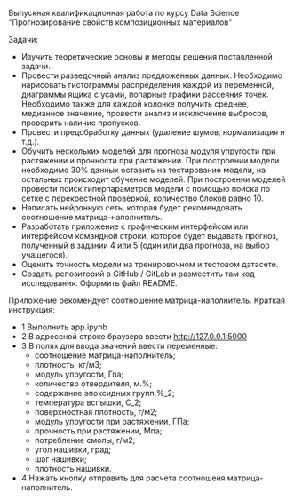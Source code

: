 Выпускная квалификационная работа по курсу Data Science "Прогнозирование свойств композиционных материалов"

Задачи:
- Изучить теоретические основы и методы решения поставленной задачи.
- Провести разведочный анализ предложенных данных. Необходимо нарисовать гистограммы распределения каждой из переменной, диаграммы ящика с усами, попарные графики рассеяния точек. Необходимо также для каждой колонке получить среднее, медианное значение, провести анализ и исключение выбросов, проверить наличие пропусков.
- Провести предобработку данных (удаление шумов, нормализация и т.д.).
- Обучить нескольких моделей для прогноза модуля упругости при растяжении и прочности при растяжении. При построении модели необходимо 30% данных оставить на тестирование модели, на остальных происходит обучение моделей. При построении моделей провести поиск гиперпараметров модели с помощью поиска по сетке с перекрестной проверкой, количество блоков равно 10.
- Написать нейронную сеть, которая будет рекомендовать соотношение матрица-наполнитель.
- Разработать приложение с графическим интерфейсом или интерфейсом командной строки, которое будет выдавать прогноз, полученный в задании 4 или 5 (один или два прогноза, на выбор учащегося).
- Оценить точность модели на тренировочном и тестовом датасете.
- Создать репозиторий в GitHub / GitLab и разместить там код исследования. Оформить файл README.

Приложение рекомендует соотношение матрица-наполнитель.
Краткая инструкция:
- 1 Выполнить app.ipynb
- 2 В адрессной строке браузера ввести http://127.0.0.1:5000
- 3 В полях для ввода значений ввести переменные:
	- соотношение матрица-наполнитель;
	- плотность, кг/м3;
	- модуль упругости, Гпа;
	- количество отвердителя, м.%;
	- содержание эпоксидных групп,%_2;
	- температура вспышки, С_2;
	- поверхностная плотность, г/м2;
	- модуль упругости при растяжении, ГПа;
	- прочность при растяжении, Мпа;
	- потребление смолы, г/м2;
	- угол нашивки, град;
	- шаг нашивки;
	- плотность нашивки.
- 4 Нажать кнопку отправить для расчета соотношеня матрица-наполнитель.

 
